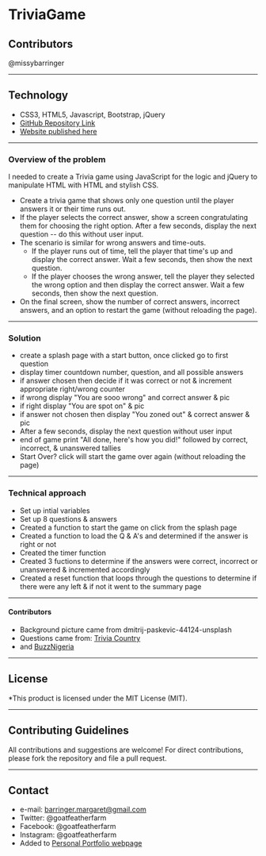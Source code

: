# TriviaGame

## Contributors
@missybarringer
____________________________________
## Technology
* CSS3, HTML5, Javascript, Bootstrap, jQuery
* [GitHub Repository Link](https://github.com/missybarringer/TriviaGame.git)
* [Website published here](https://missybarringer.github.io/TriviaGame/)
____________________________________
### Overview of the problem

I needed to create a Trivia game using JavaScript for the logic and jQuery to manipulate HTML with HTML and stylish CSS.
* Create a trivia game that shows only one question until the player answers it or their time runs out.
* If the player selects the correct answer, show a screen congratulating them for choosing the right option. After a few seconds, display the next question -- do this without user input.
* The scenario is similar for wrong answers and time-outs.
  * If the player runs out of time, tell the player that time's up and display the correct answer. Wait a few seconds, then show the next question.
  * If the player chooses the wrong answer, tell the player they selected the wrong option and then display the correct answer. Wait a few seconds, then show the next question.
* On the final screen, show the number of correct answers, incorrect answers, and an option to restart the game (without reloading the page).
____________________________________
### Solution
* create a splash page with a start button, once clicked go to first question
* display timer countdown number, question, and all possible answers
* if answer chosen then decide if it was correct or not & increment appropriate right/wrong counter
* if wrong display "You are sooo wrong" and correct answer & pic
* if right display "You are spot on" & pic
* if answer not chosen then display "You zoned out" & correct answer & pic
* After a few seconds, display the next question without user input
* end of game print "All done, here's how you did!" followed by correct, incorrect, & unanswered tallies
* Start Over? click will start the game over again  (without reloading the page)
____________________________________
### Technical approach
* Set up intial variables
* Set up 8 questions & answers
* Created a function to start the game on click from the splash page
* Created a function to load the Q & A's and determined if the answer is right or not
* Created the timer function
* Created 3 fuctions to determine if the answers were correct, incorrect or unanswered & incremented accordingly
* Created a reset function that loops through the questions to determine if there were any left & if not it went to the summary page
____________________________________
#### Contributors
* Background picture came from dmitrij-paskevic-44124-unsplash
* Questions came from: [Trivia Country](https://www.triviacountry.com/336-legal-trivia-questions.htm)
* and [BuzzNigeria](https://buzznigeria.com/fun-trivia-questions-answers/)
____________________________________
## License
*This product is licensed under the MIT License (MIT).
____________________________________
## Contributing Guidelines
All contributions and suggestions are welcome!
For direct contributions, please fork the repository and file a pull request.
____________________________________
## Contact
* e-mail: barringer.margaret@gmail.com
* Twitter: @goatfeatherfarm
* Facebook: @goatfeatherfarm
* Instagram: @goatfeatherfarm
* Added to [Personal Portfolio webpage](https://missybarringer.github.io/)

